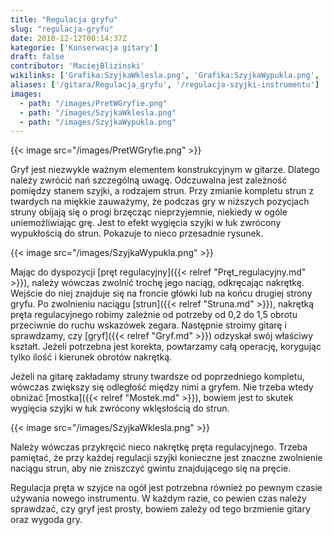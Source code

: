 ```yaml
---
title: "Regulacja gryfu"
slug: "regulacja-gryfu"
date: 2010-12-12T00:14:37Z
kategorie: ['Konserwacja gitary']
draft: false
contributor: 'MaciejBlizinski'
wikilinks: ['Grafika:SzyjkaWklesla.png', 'Grafika:SzyjkaWypukla.png', 'grafika:PretWGryfie.png', 'gryf', 'mostek', 'pr%C4%99t_regulacyjny', 'struna']
aliases: ['/gitara/Regulacja_gryfu', '/regulacja-szyjki-instrumentu']
images:
  - path: "/images/PretWGryfie.png"
  - path: "/images/SzyjkaWklesla.png"
  - path: "/images/SzyjkaWypukla.png"
---
```

{{< image src="/images/PretWGryfie.png" >}}

Gryf jest niezwykle ważnym elementem konstrukcyjnym w gitarze. Dlatego
należy zwrócić nań szczególną uwagę. Odczuwalna jest zależność pomiędzy
stanem szyjki, a rodzajem strun. Przy zmianie kompletu strun z twardych
na miękkie zauważymy, że podczas gry w niższych pozycjach struny obijają
się o progi brzęcząc nieprzyjemnie, niekiedy w ogóle uniemożliwiając
grę. Jest to efekt wygięcia szyjki w łuk zwrócony wypukłością do strun.
Pokazuje to nieco przesadnie rysunek.

{{< image src="/images/SzyjkaWypukla.png" >}}

Mając do dyspozycji [pręt regulacyjny]({{< relref "Pręt_regulacyjny.md" >}}),
należy wówczas zwolnić trochę jego naciąg, odkręcając nakrętkę. Wejście
do niej znajduje się na froncie główki lub na końcu drugiej strony
gryfu. Po zwolnieniu naciągu [strun]({{< relref "Struna.md" >}}), nakrętką pręta
regulacyjnego robimy zależnie od potrzeby od 0,2 do 1,5 obrotu
przeciwnie do ruchu wskazówek zegara. Następnie stroimy gitarę i
sprawdzamy, czy [gryf]({{< relref "Gryf.md" >}}) odzyskał swój właściwy kształt.
Jeżeli potrzebna jest korekta, powtarzamy całą operację, korygując tylko
ilość i kierunek obrotów nakrętką.

Jeżeli na gitarę zakładamy struny twardsze od poprzedniego kompletu,
wówczas zwiększy się odległość między nimi a gryfem. Nie trzeba wtedy
obniżać [mostka]({{< relref "Mostek.md" >}}), bowiem jest to skutek wygięcia
szyjki w łuk zwrócony wklęsłością do strun.

{{< image src="/images/SzyjkaWklesla.png" >}}

Należy wówczas przykręcić nieco nakrętkę pręta regulacyjnego. Trzeba
pamiętać, że przy każdej regulacji szyjki konieczne jest znaczne
zwolnienie naciągu strun, aby nie zniszczyć gwintu znajdującego się na
pręcie.

Regulacja pręta w szyjce na ogół jest potrzebna również po pewnym czasie
używania nowego instrumentu. W każdym razie, co pewien czas należy
sprawdzać, czy gryf jest prosty, bowiem zależy od tego brzmienie gitary
oraz wygoda gry.

